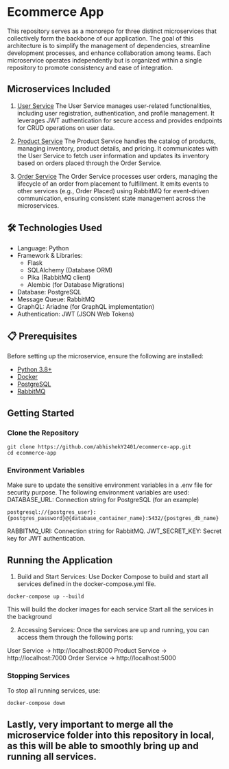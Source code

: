 # Ecommerce App 

This repository serves as a monorepo for three distinct microservices that collectively form the backbone of our application. The goal of this architecture is to simplify the management of dependencies, streamline development processes, and enhance collaboration among teams. Each microservice operates independently but is organized within a single repository to promote consistency and ease of integration.

## Microservices Included

1. [User Service](https://github.com/abhishekY2401/user-service)
The User Service manages user-related functionalities, including user registration, authentication, and profile management. It leverages JWT authentication for secure access and provides endpoints for CRUD operations on user data.

2. [Product Service](https://github.com/abhishekY2401/product-service)
The Product Service handles the catalog of products, managing inventory, product details, and pricing. It communicates with the User Service to fetch user information and updates its inventory based on orders placed through the Order Service.

3. [Order Service](https://github.com/abhishekY2401/order-service)
The Order Service processes user orders, managing the lifecycle of an order from placement to fulfillment. It emits events to other services (e.g., Order Placed) using RabbitMQ for event-driven communication, ensuring consistent state management across the microservices.

## 🛠️ Technologies Used

- Language: Python
- Framework & Libraries:
    - Flask
    - SQLAlchemy (Database ORM)
    - Pika (RabbitMQ client)
    - Alembic (for Database Migrations)
- Database: PostgreSQL
- Message Queue: RabbitMQ
- GraphQL: Ariadne (for GraphQL implementation)
- Authentication: JWT (JSON Web Tokens)

## 📋 Prerequisites

Before setting up the microservice, ensure the following are installed:
- [Python 3.8+](https://www.python.org/downloads/)
- [Docker](https://www.docker.com/products/docker-desktop/)
- [PostgreSQL](https://www.postgresql.org/download/)
- [RabbitMQ](https://www.cloudamqp.com/)

## Getting Started

### Clone the Repository

```
git clone https://github.com/abhishekY2401/ecommerce-app.git
cd ecommerce-app
```

### Environment Variables

Make sure to update the sensitive environment variables in a .env file for security purpose. The following environment variables are used:
DATABASE_URL: Connection string for PostgreSQL (for an example)
``` 
postgresql://{postgres_user}:{postgres_password}@{database_container_name}:5432/{postgres_db_name}
```
RABBITMQ_URI: Connection string for RabbitMQ.
JWT_SECRET_KEY: Secret key for JWT authentication.

## Running the Application

1. Build and Start Services: Use Docker Compose to build and start all services defined in the docker-compose.yml file.

```
docker-compose up --build
```

This will build the docker images for each service
Start all the services in the background

2. Accessing Services: Once the services are up and running, you can access them through the following ports:

User Service -> http://localhost:8000
Product Service -> http://localhost:7000
Order Service -> http://localhost:5000

### Stopping Services

To stop all running services, use:

```
docker-compose down
```

## Lastly, very important to merge all the microservice folder into this repository in local, as this will be able to smoothly bring up and running all services.